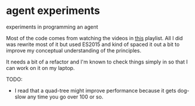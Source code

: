 # agent experiments
experiments in programming an agent

Most of the code comes from watching the videos in [this](https://www.youtube.com/playlist?list=PLRqwX-V7Uu6YHt0dtyf4uiw8tKOxQLvlW) playlist. All I did was rewrite most of it but used ES2015 and kind of spaced it out a bit to improve my conceptual understanding of the principles.

 It needs a bit of a refactor and I'm known to check things simply in so that I can work on it on my laptop.

 TODO:
 - I read that a quad-tree might improve performance because it gets dog-slow any time you go over 100 or so.



